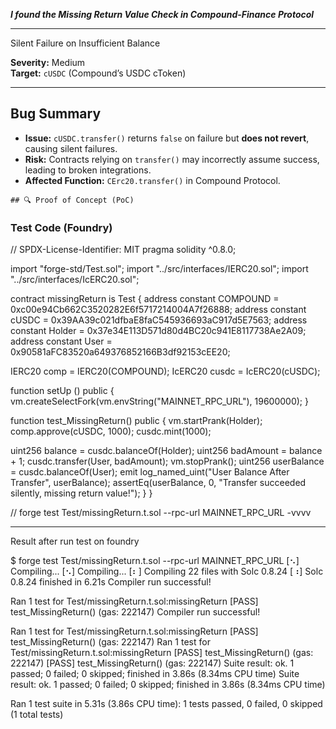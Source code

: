 ***I found the Missing Return Value Check in Compound-Finance Protocol***

___

Silent Failure on Insufficient Balance

**Severity:** Medium  
**Target:** `cUSDC` (Compound’s USDC cToken)  

---

##  Bug Summary  
- **Issue:** `cUSDC.transfer()` returns `false` on failure but **does not revert**, causing silent failures.  
- **Risk:** Contracts relying on `transfer()` may incorrectly assume success, leading to broken integrations.  
- **Affected Function:** `CErc20.transfer()` in Compound Protocol. 

 
```
## 🔍 Proof of Concept (PoC) 
 ```
### Test Code (Foundry)

// SPDX-License-Identifier: MIT
pragma solidity ^0.8.0;

import "forge-std/Test.sol";
import "../src/interfaces/IERC20.sol";
import "../src/interfaces/IcERC20.sol";

contract missingReturn is Test {
 address constant COMPOUND = 0xc00e94Cb662C3520282E6f5717214004A7f26888;
 address constant cUSDC = 0x39AA39c021dfbaE8faC545936693aC917d5E7563;
 address constant Holder = 0x37e34E113D571d80d4BC20c941E8117738Ae2A09;
 address constant User = 0x90581aFC83520a649376852166B3df92153cEE20;

IERC20 comp = IERC20(COMPOUND);
IcERC20 cusdc = IcERC20(cUSDC);

function setUp () public {
vm.createSelectFork(vm.envString("MAINNET_RPC_URL"), 19600000);
}

function test_MissingReturn() public {
vm.startPrank(Holder);
comp.approve(cUSDC, 1000);
cusdc.mint(1000);

uint256 balance = cusdc.balanceOf(Holder);
uint256 badAmount = balance + 1;
cusdc.transfer(User, badAmount);
vm.stopPrank();
uint256 userBalance = cusdc.balanceOf(User);
emit log_named_uint("User Balance After Transfer", userBalance);
assertEq(userBalance, 0, "Transfer succeeded silently, missing return value!");
}
}

// forge test Test/missingReturn.t.sol --rpc-url MAINNET_RPC_URL -vvvv


___

Result after run test on foundry 

$ forge test Test/missingReturn.t.sol --rpc-url MAINNET_RPC_URL
[⠢] Compiling...
[⠢] Compiling...
[⠆] Compiling 22 files with Solc 0.8.24
[⠰] Solc 0.8.24 finished in 6.21s
Compiler run successful!

Ran 1 test for Test/missingReturn.t.sol:missingReturn
[PASS] test_MissingReturn() (gas: 222147)
Compiler run successful!

Ran 1 test for Test/missingReturn.t.sol:missingReturn
[PASS] test_MissingReturn() (gas: 222147)
Ran 1 test for Test/missingReturn.t.sol:missingReturn
[PASS] test_MissingReturn() (gas: 222147)
[PASS] test_MissingReturn() (gas: 222147)
Suite result: ok. 1 passed; 0 failed; 0 skipped; finished in 3.86s (8.34ms CPU time)
Suite result: ok. 1 passed; 0 failed; 0 skipped; finished in 3.86s (8.34ms CPU time)

Ran 1 test suite in 5.31s (3.86s CPU time): 1 tests passed, 0 failed, 0 skipped (1 total tests)